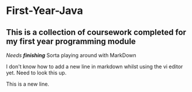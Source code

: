 # First-Year-Java
## This is a collection of coursework completed for my first year programming module
*Needs **finishing***
Sorta playing around with MarkDown

I don't know how to add a new line in markdown whilst using the vi editor yet. Need to look this up.

This is a new line.
